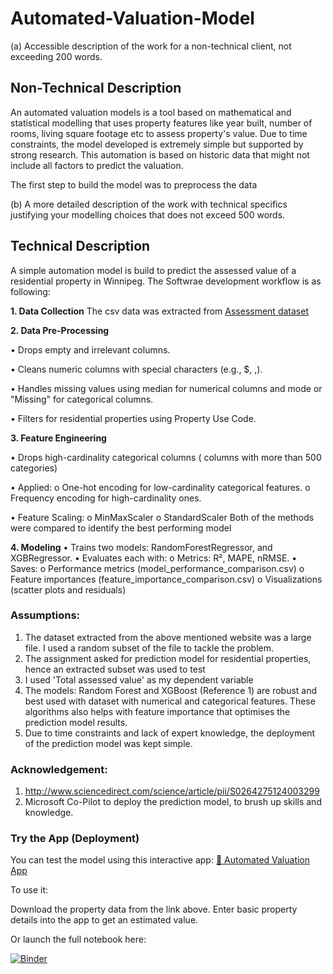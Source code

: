 # Automated-Valuation-Model

(a) Accessible description of the work for a non-technical client, not exceeding 200 words.

## Non-Technical Description
An automated valuation models is a tool based on mathematical and statistical modelling that uses property features like year built, number of rooms, living square footage etc to assess property's value. Due to time constraints, the model developed is extremely simple but supported by strong research. This automation is based on historic data that might not include all factors to predict the valuation. 

The first step to build the model was to preprocess the data

(b) A more detailed description of the work with technical specifics justifying your modelling choices that does not exceed 500 words.

## Technical Description

A simple automation model is build to predict the assessed value of a residential property in Winnipeg. The Softwrae development workflow is as following:

**1. Data Collection**
The csv data was extracted from [Assessment dataset](https://data.winnipeg.ca/Assessment-Taxation-Corporate/Assessment-Parcels/d4mq-wa44/about_data)

**2. Data Pre-Processing**

•	Drops empty and irrelevant columns.

•	Cleans numeric columns with special characters (e.g., $, ,).

•	Handles missing values using median for numerical columns and mode or "Missing" for categorical columns.

•	Filters for residential properties using Property Use Code.

**3. Feature Engineering**

•	Drops high-cardinality categorical columns ( columns with more than 500 categories)

•	Applied: 
o	One-hot encoding for low-cardinality categorical features.
o	Frequency encoding for high-cardinality ones.

•	Feature Scaling:
o	MinMaxScaler
o	StandardScaler
Both of the methods were compared to identify the best performing model

**4. Modeling**
•	Trains two models: RandomForestRegressor, and XGBRegressor.
•	Evaluates each with: 
o	Metrics: R², MAPE, nRMSE.
•	Saves: 
o	Performance metrics (model_performance_comparison.csv)
o	Feature importances (feature_importance_comparison.csv)
o	Visualizations (scatter plots and residuals)



### Assumptions:
1. The dataset extracted from the above mentioned website was a large file. I used a random subset of the file to tackle the problem.
2. The assignment asked for prediction model for residential properties, hence an extracted subset was used to test
3. I used 'Total assessed value' as my dependent variable
4. The models: Random Forest and XGBoost (Reference 1) are robust and best used with dataset with numerical and categorical features. These algorithms also helps with feature importance that optimises the prediction model results.
5. Due to time constraints and lack of expert knowledge, the deployment of the prediction model was kept simple. 



### Acknowledgement:
1. http://www.sciencedirect.com/science/article/pii/S0264275124003299
2. Microsoft Co-Pilot to deploy the prediction model, to brush up skills and knowledge.


### Try the App (Deployment)

You can test the model using this interactive app:
[🔗 Automated Valuation App](https://automated-valuation-model.streamlit.app/)

To use it:

Download the property data from the link above.
Enter basic property details into the app to get an estimated value.

Or launch the full notebook here:

[![Binder](https://mybinder.org/badge_logo.svg)](https://mybinder.org/v2/gh/prarnamehta/AVM/HEAD?filepath=Automated%20valuation%20model.ipynb)

